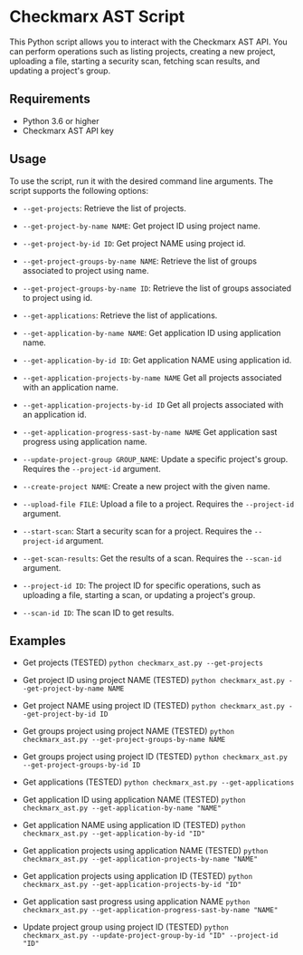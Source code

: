 # Checkmarx AST Script

This Python script allows you to interact with the Checkmarx AST API. You can perform operations such as listing projects, creating a new project, uploading a file, starting a security scan, fetching scan results, and updating a project's group.

## Requirements

- Python 3.6 or higher
- Checkmarx AST API key

## Usage

To use the script, run it with the desired command line arguments. The script supports the following options:

- `--get-projects`: Retrieve the list of projects.
- `--get-project-by-name NAME`: Get project ID using project name.
- `--get-project-by-id ID`: Get project NAME using project id.
- `--get-project-groups-by-name NAME`: Retrieve the list of groups associated to project using name.
- `--get-project-groups-by-name ID`: Retrieve the list of groups associated to project using id.

- `--get-applications`: Retrieve the list of applications.
- `--get-application-by-name NAME`: Get application ID using application name.
- `--get-application-by-id ID`: Get application NAME using application id.
- `--get-application-projects-by-name NAME` Get all projects associated with an application name.
- `--get-application-projects-by-id ID` Get all projects associated with an application id.
- `--get-application-progress-sast-by-name NAME` Get application sast progress using application name.

- `--update-project-group GROUP_NAME`: Update a specific project's group. Requires the `--project-id` argument.


- `--create-project NAME`: Create a new project with the given name.
- `--upload-file FILE`: Upload a file to a project. Requires the `--project-id` argument.
- `--start-scan`: Start a security scan for a project. Requires the `--project-id` argument.
- `--get-scan-results`: Get the results of a scan. Requires the `--scan-id` argument.
- `--project-id ID`: The project ID for specific operations, such as uploading a file, starting a scan, or updating a project's group.
- `--scan-id ID`: The scan ID to get results.

## Examples

- Get projects (TESTED)
`python checkmarx_ast.py --get-projects`

- Get project ID using project NAME (TESTED)
`python checkmarx_ast.py --get-project-by-name NAME`

- Get project NAME using project ID (TESTED)
`python checkmarx_ast.py --get-project-by-id ID`

- Get groups project using project NAME (TESTED)
`python checkmarx_ast.py --get-project-groups-by-name NAME`

- Get groups project using project ID (TESTED)
`python checkmarx_ast.py --get-project-groups-by-id ID`



- Get applications (TESTED)
`python checkmarx_ast.py --get-applications`

- Get application ID using application NAME (TESTED)
`python checkmarx_ast.py --get-application-by-name "NAME"`

- Get application NAME using application ID (TESTED)
`python checkmarx_ast.py --get-application-by-id "ID"`

- Get application projects using application NAME (TESTED)
`python checkmarx_ast.py --get-application-projects-by-name "NAME"`

- Get application projects using application ID (TESTED)
`python checkmarx_ast.py --get-application-projects-by-id "ID"`

- Get application sast progress using application NAME
`python checkmarx_ast.py --get-application-progress-sast-by-name "NAME"` 

- Update project group using project ID (TESTED)
`python checkmarx_ast.py --update-project-group-by-id "ID" --project-id "ID"`

